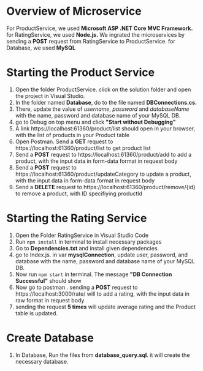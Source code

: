 # Overview of Microservice
For ProductService, we used <strong>Microsoft ASP .NET Core MVC Framework.</strong> for RatingService, we used <strong>Node.js.</strong> We ingrated the microservices by sending a <strong>POST</strong> request from RatingService to ProductService. for Database, we used <strong>MySQL</strong>

# Starting the Product Service
1. Open the folder ProductService. click on the solution folder and open the project in Visual Studio.
2. In the folder named <strong>Database</strong>, do to the file named <strong>DBConnections.cs.</strong>
3. There, update the value of <i>username</i>, <i>password</i> and <i>databaseName</i> with the name, password and database name of your MySQL DB.
4. go to Debug on top menu and click <b>"Start without Debugging"</b>
5. A link https://localhost:61360/product/list should open in your browser, with the list of products in your Product table
6. Open Postman. Send a <strong>GET</strong> request to https://localhost:61360/product/list to get product list
7. Send a <strong>POST</strong> request to https://localhost:61360/product/add to add a product, with the input data in form-data format in request body
8. Send a <strong>POST</strong> request to https://localhost:61360/product/updateCategory to update a product, with the input data in form-data format in request body
9. Send a <strong>DELETE</strong> request to https://localhost:61360/product/remove/{id} to remove a product, with ID specifiying productId

# Starting the Rating Service
1. Open the Folder RatingService in Visual Studio Code
2. Run `npm install` in terminal to install necessary packages
3. Go to <strong>Dependencies.txt</strong> and install given dependencies.
4. go to Index.js. in var <strong>mysqlConnection</strong>, update user, password, and database with the name, password and database name of your MySQL DB.
5. Now run `npm start` in terminal. The message <strong>"DB Connection Successful"</strong> should show
6. Now go to postman . sending a <strong>POST</strong> request to https://localhost:3000/rate/ will to add a rating, with the input data in raw format in request body
7. sending the request <strong>5 times</strong>  will update average rating and the Product table is updated.

# Create Database 
1. In Database, Run the files from <strong>database_query.sql</strong>. it will create the necessary database.
